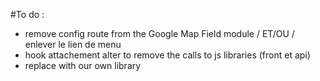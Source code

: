 #To do :

- remove config route from the Google Map Field module / ET/OU / enlever le lien de menu
- hook attachement alter to remove the calls to js libraries (front et api)
- replace with our own library

